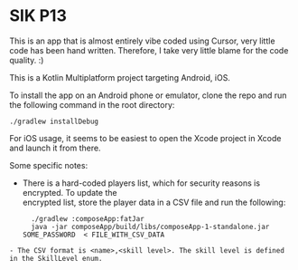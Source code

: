 SIK P13
=======

This is an app that is almost entirely vibe coded using Cursor, very little code has been hand written. 
Therefore, I take very little blame for the code quality. :)

This is a Kotlin Multiplatform project targeting Android, iOS.

To install the app on an Android phone or emulator, clone the repo and run the following 
command in the root directory:

```
./gradlew installDebug
```

For iOS usage, it seems to be easiest to open the Xcode project in Xcode and launch it from there.

Some specific notes:
- There is a hard-coded players list, which for security reasons is encrypted. To update the  
  encrypted list, store the player data in a CSV file and run the following:  
  ```agsl
    ./gradlew :composeApp:fatJar
    java -jar composeApp/build/libs/composeApp-1-standalone.jar SOME_PASSWORD  < FILE_WITH_CSV_DATA
```
- The CSV format is <name>,<skill level>. The skill level is defined in the SkillLevel enum.
